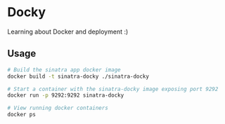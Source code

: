 # Docky

Learning about Docker and deployment :)

## Usage

```sh
# Build the sinatra app docker image
docker build -t sinatra-docky ./sinatra-docky

# Start a container with the sinatra-docky image exposing port 9292
docker run -p 9292:9292 sinatra-docky

# View running docker containers
docker ps
```
